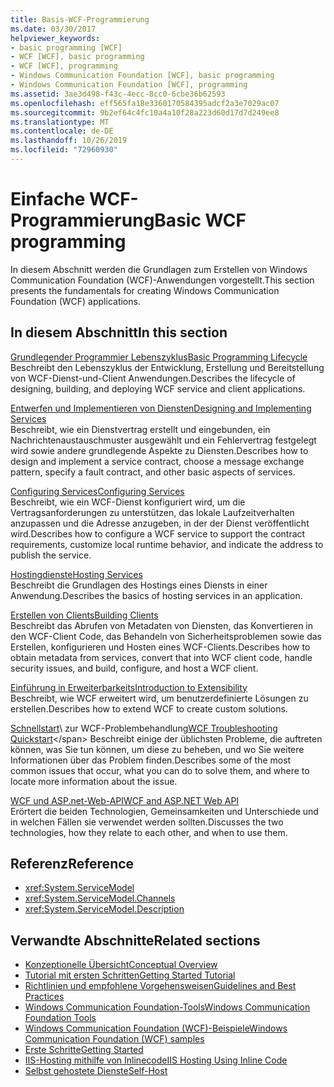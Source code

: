 ```yaml
---
title: Basis-WCF-Programmierung
ms.date: 03/30/2017
helpviewer_keywords:
- basic programming [WCF]
- WCF [WCF], basic programming
- WCF [WCF], programming
- Windows Communication Foundation [WCF], basic programming
- Windows Communication Foundation [WCF], programming
ms.assetid: 3ae3d498-f43c-4ecc-8cc0-6cbe36b62593
ms.openlocfilehash: eff565fa18e3360170584395adcf2a3e7029ac07
ms.sourcegitcommit: 9b2ef64c4fc10a4a10f28a223d60d17d7d249ee8
ms.translationtype: MT
ms.contentlocale: de-DE
ms.lasthandoff: 10/26/2019
ms.locfileid: "72960930"
---
```

# <a name="basic-wcf-programming"></a><span data-ttu-id="eaee5-102">Einfache WCF-Programmierung</span><span class="sxs-lookup"><span data-stu-id="eaee5-102">Basic WCF programming</span></span>

<span data-ttu-id="eaee5-103">In diesem Abschnitt werden die Grundlagen zum Erstellen von Windows Communication Foundation (WCF)-Anwendungen vorgestellt.</span><span class="sxs-lookup"><span data-stu-id="eaee5-103">This section presents the fundamentals for creating Windows Communication Foundation (WCF) applications.</span></span>

## <a name="in-this-section"></a><span data-ttu-id="eaee5-104">In diesem Abschnitt</span><span class="sxs-lookup"><span data-stu-id="eaee5-104">In this section</span></span>

 <span data-ttu-id="eaee5-105">[Grundlegender Programmier Lebenszyklus](basic-programming-lifecycle.md)</span><span class="sxs-lookup"><span data-stu-id="eaee5-105">[Basic Programming Lifecycle](basic-programming-lifecycle.md)</span></span>\
 <span data-ttu-id="eaee5-106">Beschreibt den Lebenszyklus der Entwicklung, Erstellung und Bereitstellung von WCF-Dienst-und-Client Anwendungen.</span><span class="sxs-lookup"><span data-stu-id="eaee5-106">Describes the lifecycle of designing, building, and deploying WCF service and client applications.</span></span>

 <span data-ttu-id="eaee5-107">[Entwerfen und Implementieren von Diensten](designing-and-implementing-services.md)</span><span class="sxs-lookup"><span data-stu-id="eaee5-107">[Designing and Implementing Services](designing-and-implementing-services.md)</span></span>\
 <span data-ttu-id="eaee5-108">Beschreibt, wie ein Dienstvertrag erstellt und eingebunden, ein Nachrichtenaustauschmuster ausgewählt und ein Fehlervertrag festgelegt wird sowie andere grundlegende Aspekte zu Diensten.</span><span class="sxs-lookup"><span data-stu-id="eaee5-108">Describes how to design and implement a service contract, choose a message exchange pattern, specify a fault contract, and other basic aspects of services.</span></span>

 <span data-ttu-id="eaee5-109">[Configuring Services](configuring-services.md)</span><span class="sxs-lookup"><span data-stu-id="eaee5-109">[Configuring Services](configuring-services.md)</span></span>\
 <span data-ttu-id="eaee5-110">Beschreibt, wie ein WCF-Dienst konfiguriert wird, um die Vertragsanforderungen zu unterstützen, das lokale Laufzeitverhalten anzupassen und die Adresse anzugeben, in der der Dienst veröffentlicht wird.</span><span class="sxs-lookup"><span data-stu-id="eaee5-110">Describes how to configure a WCF service to support the contract requirements, customize local runtime behavior, and indicate the address to publish the service.</span></span>

 <span data-ttu-id="eaee5-111">[Hostingdienste](hosting-services.md)</span><span class="sxs-lookup"><span data-stu-id="eaee5-111">[Hosting Services](hosting-services.md)</span></span>\
 <span data-ttu-id="eaee5-112">Beschreibt die Grundlagen des Hostings eines Diensts in einer Anwendung.</span><span class="sxs-lookup"><span data-stu-id="eaee5-112">Describes the basics of hosting services in an application.</span></span>

 <span data-ttu-id="eaee5-113">[Erstellen von Clients](building-clients.md)</span><span class="sxs-lookup"><span data-stu-id="eaee5-113">[Building Clients](building-clients.md)</span></span>\
 <span data-ttu-id="eaee5-114">Beschreibt das Abrufen von Metadaten von Diensten, das Konvertieren in den WCF-Client Code, das Behandeln von Sicherheitsproblemen sowie das Erstellen, konfigurieren und Hosten eines WCF-Clients.</span><span class="sxs-lookup"><span data-stu-id="eaee5-114">Describes how to obtain metadata from services, convert that into WCF client code, handle security issues, and build, configure, and host a WCF client.</span></span>

 <span data-ttu-id="eaee5-115">[Einführung in Erweiterbarkeits](introduction-to-extensibility.md)</span><span class="sxs-lookup"><span data-stu-id="eaee5-115">[Introduction to Extensibility](introduction-to-extensibility.md)</span></span>\
 <span data-ttu-id="eaee5-116">Beschreibt, wie WCF erweitert wird, um benutzerdefinierte Lösungen zu erstellen.</span><span class="sxs-lookup"><span data-stu-id="eaee5-116">Describes how to extend WCF to create custom solutions.</span></span>

 <span data-ttu-id="eaee5-117">[Schnellstart](wcf-troubleshooting-quickstart.md)\ zur WCF-Problembehandlung</span><span class="sxs-lookup"><span data-stu-id="eaee5-117">[WCF Troubleshooting Quickstart](wcf-troubleshooting-quickstart.md)\</span></span>
 <span data-ttu-id="eaee5-118">Beschreibt einige der üblichsten Probleme, die auftreten können, was Sie tun können, um diese zu beheben, und wo Sie weitere Informationen über das Problem finden.</span><span class="sxs-lookup"><span data-stu-id="eaee5-118">Describes some of the most common issues that occur, what you can do to solve them, and where to locate more information about the issue.</span></span>

 <span data-ttu-id="eaee5-119">[WCF und ASP.net-Web-API](wcf-and-aspnet-web-api.md)</span><span class="sxs-lookup"><span data-stu-id="eaee5-119">[WCF and ASP.NET Web API](wcf-and-aspnet-web-api.md)</span></span>\
 <span data-ttu-id="eaee5-120">Erörtert die beiden Technologien, Gemeinsamkeiten und Unterschiede und in welchen Fällen sie verwendet werden sollten.</span><span class="sxs-lookup"><span data-stu-id="eaee5-120">Discusses the two technologies, how they relate to each other, and when to use them.</span></span>

## <a name="reference"></a><span data-ttu-id="eaee5-121">Referenz</span><span class="sxs-lookup"><span data-stu-id="eaee5-121">Reference</span></span>

- <xref:System.ServiceModel>
- <xref:System.ServiceModel.Channels>
- <xref:System.ServiceModel.Description>

## <a name="related-sections"></a><span data-ttu-id="eaee5-122">Verwandte Abschnitte</span><span class="sxs-lookup"><span data-stu-id="eaee5-122">Related sections</span></span>

- [<span data-ttu-id="eaee5-123">Konzeptionelle Übersicht</span><span class="sxs-lookup"><span data-stu-id="eaee5-123">Conceptual Overview</span></span>](conceptual-overview.md)
- [<span data-ttu-id="eaee5-124">Tutorial mit ersten Schritten</span><span class="sxs-lookup"><span data-stu-id="eaee5-124">Getting Started Tutorial</span></span>](getting-started-tutorial.md)
- [<span data-ttu-id="eaee5-125">Richtlinien und empfohlene Vorgehensweisen</span><span class="sxs-lookup"><span data-stu-id="eaee5-125">Guidelines and Best Practices</span></span>](guidelines-and-best-practices.md)
- [<span data-ttu-id="eaee5-126">Windows Communication Foundation-Tools</span><span class="sxs-lookup"><span data-stu-id="eaee5-126">Windows Communication Foundation Tools</span></span>](tools.md)
- [<span data-ttu-id="eaee5-127">Windows Communication Foundation (WCF)-Beispiele</span><span class="sxs-lookup"><span data-stu-id="eaee5-127">Windows Communication Foundation (WCF) samples</span></span>](./samples/index.md)
- [<span data-ttu-id="eaee5-128">Erste Schritte</span><span class="sxs-lookup"><span data-stu-id="eaee5-128">Getting Started</span></span>](./samples/getting-started-sample.md)
- [<span data-ttu-id="eaee5-129">IIS-Hosting mithilfe von Inlinecode</span><span class="sxs-lookup"><span data-stu-id="eaee5-129">IIS Hosting Using Inline Code</span></span>](./samples/iis-hosting-using-inline-code.md)
- [<span data-ttu-id="eaee5-130">Selbst gehostete Dienste</span><span class="sxs-lookup"><span data-stu-id="eaee5-130">Self-Host</span></span>](./samples/self-host.md)
